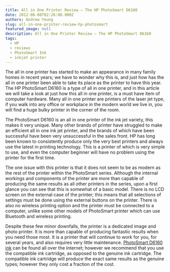 ```yaml
---
title: All in One Printer Review – The HP PhotoSmart D6160
date: 2012-06-08T02:26:00.000Z
authors: Andrew Yeung
slug: all-in-one-printer-review-hp-photosmart
featured_image: null
description: All in One Printer Review – The HP PhotoSmart D6160
tags:
  - HP
  - reviews
  - PhotoSmart Ink
  - inkjet printer
---
```

The all in one printer has started to make an appearance in many family homes in recent years; we have to wonder why this is, and just how has the all in one printer been able to take its place as the printer to have this year. The HP PhotoSmart D6160 is a type of all in one printer, and in this article we will take a look at just how this all in one printer, is a must have item of computer hardware. Many all in one printer are printers of the laser jet type, if you walk into any office or workplace in the modern world we live in, you will find a huge bulky printer in the corner of the room.

The PhotoSmart D6160 is an all in one printer of the ink jet variety, this makes it very unique. Many other brands of printer have struggled to make an efficient all in one ink jet printer, and the brands of which have been successful have been very unsuccessful in the sales front. HP has long been known to consistently produce only the very best printers and always use the latest in printing technology. This is a printer of which is very simple to use, and even the computer beginner will have no problem using the printer for the first time.

The one issue with this printer is that it does not seem to be as modern as the rest of the printer within the PhotoSmart series. Although the internal workings and components of the printer are more than capable of producing the same results as all other printers in the series, upon a first glance you can see that this is somewhat of a basic model. There is no LCD screen on the external case of the printer; this means that all selections of settings must be done using the external buttons on the printer. There is also no wireless printing option and the printer must be connected to a computer, unlike some other models of PhotoSmart printer which can use Bluetooth and wireless printing.

Despite these few minor downfalls, the printer is a dedicated image and photo printer. It is more than capable of producing fantastic results when you need those most. It is a printer that will continue to work for you, for several years, and also requires very little maintenance. [PhotoSmart D6160 ink](https://www.comboink.com/hp-photosmart-d6160-ink-cartridges) can be found all over the internet; however we recommend that you use the compatible ink cartridge, as opposed to the genuine ink cartridge. The compatible ink cartridge will produce the exact same results as the genuine types; however they only cost a fraction of the cost.